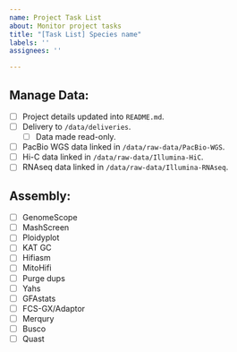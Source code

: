 ```yaml
---
name: Project Task List
about: Monitor project tasks
title: "[Task List] Species name"
labels: ''
assignees: ''

---
```


## Manage Data:

- [ ] Project details updated into `README.md`.
- [ ] Delivery to `/data/deliveries`.
    - [ ] Data made read-only.
- [ ] PacBio WGS data linked in `/data/raw-data/PacBio-WGS`.
- [ ] Hi-C data linked in `/data/raw-data/Illumina-HiC`.
- [ ] RNAseq data linked in `/data/raw-data/Illumina-RNAseq`.

## Assembly:

- [ ] GenomeScope
- [ ] MashScreen
- [ ] Ploidyplot
- [ ] KAT GC
- [ ] Hifiasm
- [ ] MitoHifi
- [ ] Purge dups
- [ ] Yahs
- [ ] GFAstats
- [ ] FCS-GX/Adaptor
- [ ] Merqury
- [ ] Busco
- [ ] Quast
